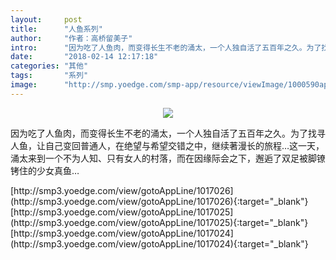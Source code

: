 ```yaml
---
layout:     post
title:      "人鱼系列"
author:     "作者：高桥留美子"
intro:      "因为吃了人鱼肉，而变得长生不老的涌太，一个人独自活了五百年之久。为了找寻人鱼，让自己变回普通人，在绝望与希望交错之中，继续著漫长的旅程…这一天，涌太来到一个不为人知、只有女人的村落，而在因缘际会之下，邂逅了双足被脚镣铐住的少女真鱼…"
date:       "2018-02-14 12:17:18"
categories: "其他"
tags:       "系列"
image:      "http://smp.yoedge.com/smp-app/resource/viewImage/1000590appline.png"
---
```

<div style="text-align: center">
<p><img src="http://smp.yoedge.com/smp-app/resource/viewImage/1000590appline.png"/></p>
</div>
<p class="post-meta">
<span>因为吃了人鱼肉，而变得长生不老的涌太，一个人独自活了五百年之久。为了找寻人鱼，让自己变回普通人，在绝望与希望交错之中，继续著漫长的旅程…这一天，涌太来到一个不为人知、只有女人的村落，而在因缘际会之下，邂逅了双足被脚镣铐住的少女真鱼…</span>
</p>
[http://smp3.yoedge.com/view/gotoAppLine/1017026](http://smp3.yoedge.com/view/gotoAppLine/1017026){:target="_blank"}
[http://smp3.yoedge.com/view/gotoAppLine/1017025](http://smp3.yoedge.com/view/gotoAppLine/1017025){:target="_blank"}
[http://smp3.yoedge.com/view/gotoAppLine/1017024](http://smp3.yoedge.com/view/gotoAppLine/1017024){:target="_blank"}


